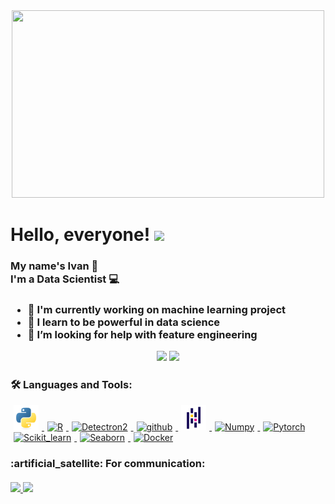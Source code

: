 <div> 
<div align="center">
<img src="https://media.giphy.com/media/3o85xm153bM61piQV2/giphy-downsized-large.gif" width="500" height="300"/>
</div>
<h1> Hello, everyone!
<img src="https://media.giphy.com/media/hvRJCLFzcasrR4ia7z/giphy.gif" width="30px"/>
</h1>
<div><h3>
My name's Ivan 🙂
<div> 
I'm a Data Scientist 💻
</div><h3>
 
- 🤖 I'm currently working on machine learning project  
- 🌱 I learn to be powerful in data science
- 🔎 I’m looking for help with feature engineering

<p align='center'>
   <a href="https://github-readme-stats.vercel.app/api?username=IYuminov&show_icons=true&count_private=true"><img
           height=150
           src="https://github-readme-stats.vercel.app/api?username=IYuminov&show_icons=true&count_private=true"/></a>
   <a href="https://github.com/IYuminov/github-readme-stats"><img height=150
                                                                  src="https://github-readme-stats.vercel.app/api/top-langs/?username=IYuminov&layout=compact"/></a>
</p>

### :hammer_and_wrench: Languages and Tools:

<a href="https://www.python.org" target="_blank" rel="noreferrer"> 
<img hspace="5" src="https://raw.githubusercontent.com/devicons/devicon/master/icons/python/python-original.svg" alt="python" width="40" height="40"/>
</a> 
<a href="https://www.r-project.org/" target="_blank" rel="noreferrer"> 
<img hspace="5" src="https://www.vectorlogo.zone/logos/r-project/r-project-official.svg" alt="R" width="40" height="40"/>
</a>
<a href="https://github.com/facebookresearch/detectron2" target="_blank" rel="noreferrer"> 
<img hspace="5" src="https://raw.githubusercontent.com/facebookresearch/detectron2/7c2c8fb168a2093ce06a531c1208fba48d2984ec/.github/Detectron2-Logo-Horz.svg" alt="Detectron2" width="40" height="40"/>
</a>  
<a href="https://git-scm.com/" target="_blank" rel="noreferrer">
<img hspace="5" src="https://www.vectorlogo.zone/logos/github/github-tile.svg" alt="github" width="40" height="40"/>
</a> 
<a href="https://pandas.pydata.org/" target="_blank" rel="noreferrer">
<img src="https://raw.githubusercontent.com/devicons/devicon/2ae2a900d2f041da66e950e4d48052658d850630/icons/pandas/pandas-original.svg" hspace="5" alt="Pandas" width="40" height="40"/>
</a> 
<a href="https://numpy.org/" target="_blank" rel="noreferrer">
<img src="https://www.vectorlogo.zone/logos/numpy/numpy-icon.svg" hspace="5" alt="Numpy" width="40" height="40"/>
</a> 
<a href="https://pytorch.org/" target="_blank" rel="noreferrer"> 
<img hspace="5"src="https://www.vectorlogo.zone/logos/pytorch/pytorch-icon.svg" alt="Pytorch" width="40" height="40"/> 
</a> 
<a href="https://scikit-learn.org/" target="_blank" rel="noreferrer"> <img hspace="5" src="https://upload.wikimedia.org/wikipedia/commons/0/05/Scikit_learn_logo_small.svg" alt="Scikit_learn" width="40" height="40"/>
</a>
<a href="https://seaborn.pydata.org/" target="_blank" rel="noreferrer"> <img hspace="5" src="https://seaborn.pydata.org/_images/logo-mark-lightbg.svg" alt="Seaborn" width="40" height="40"/>
</a>
<a href="https://www.docker.com/" target="_blank" rel="noreferrer">
<img hspace="5" src="https://www.vectorlogo.zone/logos/docker/docker-tile.svg" alt="Docker" width="40" height="40"/>
</a>
</div><h3>
:artificial_satellite: For communication:
<br>
<br>
<a href="https://www.linkedin.com/in/ivanyuminov/">
<img src="https://img.shields.io/badge/linkedin-%230077B5.svg?&style=for-the-badge&logo=linkedin&logoColor=white"/>
</a>
<a href="https://t.me/Ivan_Yuminov" target="_blank" rel="noreferrer">
<img src="https://img.shields.io/badge/Telegram-2CA5E0?style=for-the-badge&logo=telegram&logoColor=white"/>
</a>
</p>
<img src="https://komarev.com/ghpvc/?username=IYuminov&style=flat-square&color=blue" alt=""/>

<!--
**IYuminov/IYuminov** is a ✨ _special_ ✨ repository because its `README.md` (this file) appears on your GitHub profile.

Here are some ideas to get you started:

- 🔭 I’m currently working on ...
- 🌱 I’m currently learning ...
- 👯 I’m looking to collaborate on ...
- 🤔 I’m looking for help with ...
- 💬 Ask me about ...
- 📫 How to reach me: ...
- 😄 Pronouns: ...
- ⚡ Fun fact: ...
-->
